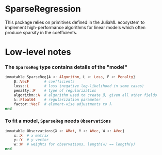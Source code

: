 # SparseRegression

This package relies on primitives defined in the JuliaML ecosystem to implement high-performance algorithms for linear models which often produce sparsity in the coefficients.

# Low-level notes
### The `SparseReg` type contains details of the "model"

```julia
immutable SparseReg{A <: Algorithm, L <: Loss, P <: Penalty}
    β::VecF       # coefficients
    loss::L       # loss (negative log-likelihood in some cases)
    penalty::P    # type of regularization
    algorithm::A  # algorithm used to create β, given all other fields
    λ::Float64    # regularization parameter
    factor::VecF  # element-wise adjustments to λ
end
```

### To fit a model, `SparseReg` needs `Observations`
```julia
immutable Observations{X <: AMat, Y <: AVec, W <: AVec}
    x::X  # x matrix
    y::Y  # y vector
    w::W  # weights for observations, length(w) == length(y)
end
```
